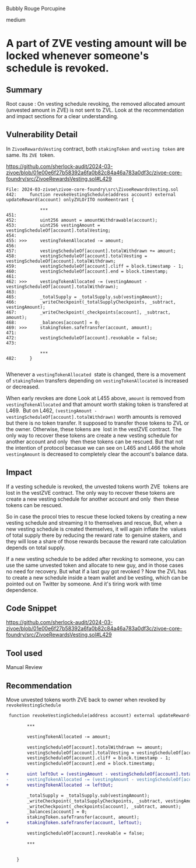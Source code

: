 Bubbly Rouge Porcupine

medium

# A part of ZVE vesting amount will be locked whenever someone's schedule is revoked.

## Summary
Root cause : On vesting schedule revoking, the removed allocated amount (unvested amount in ZVE) is not sent to ZVL.
Look at the recommendation and impact sections for a clear understanding.

## Vulnerability Detail

In `ZivoeRewardsVesting` contract, both `stakingToken` and `vesting token` are same. Its `ZVE`  token.


https://github.com/sherlock-audit/2024-03-zivoe/blob/01e00e6f27b58392a6fa0b82c84a46a783a0df3c/zivoe-core-foundry/src/ZivoeRewardsVesting.sol#L429

```solidity
File: 2024-03-zivoe\zivoe-core-foundry\src\ZivoeRewardsVesting.sol
442:     function revokeVestingSchedule(address account) external updateReward(account) onlyZVLOrITO nonReentrant {

             ***
451:         
452:         uint256 amount = amountWithdrawable(account);
453:         uint256 vestingAmount = vestingScheduleOf[account].totalVesting;
454: 
455: >>>     vestingTokenAllocated -= amount; 
456: 
457:         vestingScheduleOf[account].totalWithdrawn += amount;
458:         vestingScheduleOf[account].totalVesting = vestingScheduleOf[account].totalWithdrawn;
459:         vestingScheduleOf[account].cliff = block.timestamp - 1;
460:         vestingScheduleOf[account].end = block.timestamp;
461: 
462: >>>     vestingTokenAllocated -= (vestingAmount - vestingScheduleOf[account].totalWithdrawn);
463: 
465:         _totalSupply = _totalSupply.sub(vestingAmount); 
466:         _writeCheckpoint(_totalSupplyCheckpoints, _subtract, vestingAmount);
467:         _writeCheckpoint(_checkpoints[account], _subtract, amount);
468:         _balances[account] = 0; 
469: >>>     stakingToken.safeTransfer(account, amount);
471: 
472:         vestingScheduleOf[account].revokable = false;
473: 

             ***
482:     }


```

Whenever a `vestingTokenAllocated`  state is changed, there is a movement of `stakingToken` transfers depending on `vestingTokenAllocated` is increased or decreased.

When early revokes are done
Look at L455 above, `amount` is removed from `vestingTokenAllocated` and that amount worth staking token is transfered at L469.  But on L462, `(vestingAmount - vestingScheduleOf[account].totalWithdrawn)` worth amounts is removed but there is no token transfer. It supposed to transfer those tokens to ZVL or the owner. Otherwise, these tokens are  lost in the vestZVE contract. The only way to recover these tokens are create a new vesting schedule for another account and only  then these tokens can be rescued. But that not the intention of protocol becasue we can see on L465 and L466 the whole `vestingAmount` is decreased to completely clear the account's balance data. 

## Impact
If a vesting schedule is revoked, the unvested tokens worth ZVE  tokens are lost in the vestZVE contract. The only way to recover these tokens are create a new vesting schedule for another account and only  then these tokens can be rescued. 

So in case the procol tries to rescue these locked tokens by creating a new vesting schedule and streaming it to themselves and rescue, But, when a new vesting schedule is created themselves, it will again inflate the  values of total supply there by reducing the reward rate  to genuine stakers, and they will lose a share of those rewards because the reward rate calculation depends on total supply.  

If a new vesting schedule to be added after revoking to someone, you can use the same unvested token and allocate to new guy, and in those cases no need for recovery. But what if a last guy got revoked ? Now the ZVL has to create a new schedule inside a team wallet and be vesting, which can be pointed out on Twitter by someone. And it's tiring work with time dependence.

## Code Snippet

https://github.com/sherlock-audit/2024-03-zivoe/blob/01e00e6f27b58392a6fa0b82c84a46a783a0df3c/zivoe-core-foundry/src/ZivoeRewardsVesting.sol#L429

## Tool used

Manual Review

## Recommendation

Move unvested tokens worth ZVE back to owner when revoked by `revokeVestingSchedule`

```diff
 function revokeVestingSchedule(address account) external updateReward(account) onlyZVLOrITO nonReentrant {

        ***

        vestingTokenAllocated -= amount; 

        vestingScheduleOf[account].totalWithdrawn += amount;
        vestingScheduleOf[account].totalVesting = vestingScheduleOf[account].totalWithdrawn;
        vestingScheduleOf[account].cliff = block.timestamp - 1;
        vestingScheduleOf[account].end = block.timestamp;

+       uint leftOut = (vestingAmount - vestingScheduleOf[account].totalWithdrawn); 
-       vestingTokenAllocated -= (vestingAmount - vestingScheduleOf[account].totalWithdrawn); 
+       vestingTokenAllocated -= leftOut; 

        _totalSupply = _totalSupply.sub(vestingAmount); 
        _writeCheckpoint(_totalSupplyCheckpoints, _subtract, vestingAmount);
        _writeCheckpoint(_checkpoints[account], _subtract, amount); 
        _balances[account] = 0; 
        stakingToken.safeTransfer(account, amount);
+       stakingToken.safeTransfer(account, leftout);

        vestingScheduleOf[account].revokable = false; 

        ***


    }
```